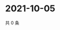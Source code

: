 # 2021-10-05

共 0 条

<!-- BEGIN WEIBO -->
<!-- 最后更新时间 Tue Oct 05 2021 17:11:02 GMT+0800 (China Standard Time) -->

<!-- END WEIBO -->
